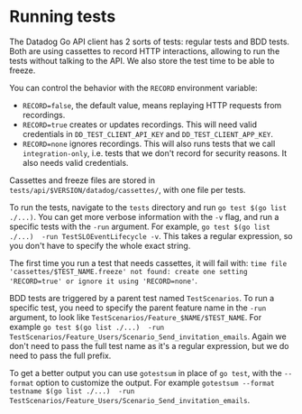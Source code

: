Running tests
=============

The Datadog Go API client has 2 sorts of tests: regular tests and BDD tests.
Both are using cassettes to record HTTP interactions, allowing to run the tests without
talking to the API. We also store the test time to be able to freeze.

You can control the behavior with the `RECORD` environment variable:
 - `RECORD=false`, the default value, means replaying HTTP requests from recordings.
 - `RECORD=true` creates or updates recordings. This will need valid credentials in `DD_TEST_CLIENT_API_KEY`
    and `DD_TEST_CLIENT_APP_KEY`.
 - `RECORD=none` ignores recordings. This will also runs tests that we call `integration-only`, i.e.
    tests that we don't record for security reasons. It also needs valid credentials.

Cassettes and freeze files are stored in `tests/api/$VERSION/datadog/cassettes/`, with one file per tests.

To run the tests, navigate to the `tests` directory and run `go test $(go list ./...)`. You can get more
verbose information with the `-v` flag, and run a specific tests with the `-run` argument. For example,
`go test $(go list ./...)  -run TestSLOEventLifecycle -v`. This takes a regular expression, so you
don't have to specify the whole exact string.

The first time you run a test that needs cassettes, it will fail with:
`time file 'cassettes/$TEST_NAME.freeze' not found: create one setting 'RECORD=true' or ignore it using 'RECORD=none'`.

BDD tests are triggered by a parent test named `TestScenarios`. To run a specific test, you need to specify
the parent feature name in the `-run` argument, to look like `TestScenarios/Feature_$NAME/$TEST_NAME`.
For example `go test $(go list ./...)  -run TestScenarios/Feature_Users/Scenario_Send_invitation_emails`. Again
we don't need to pass the full test name as it's a regular expression, but we do need to pass the
full prefix.

To get a better output you can use `gotestsum` in place of `go test`, with the `--format` option to customize
the output. For example `gotestsum --format testname $(go list ./...)  -run TestScenarios/Feature_Users/Scenario_Send_invitation_emails`.
